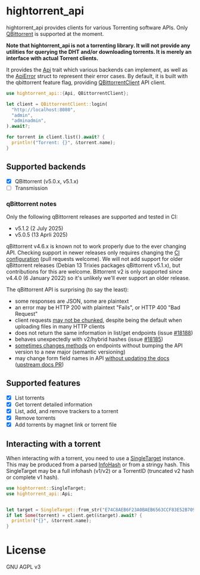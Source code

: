 # hightorrent_api

<!-- cargo-rdme start -->

hightorrent_api provides clients for various Torrenting software APIs. Only [QBittorrent](https://qbittorrent.org/) is supported at the moment.

**Note that hightorrent_api is not a torrenting library. It will not provide any utilities
for querying the DHT and/or downloading torrents. It is merely an interface with actual Torrent clients.**

It provides the [Api](https://docs.rs/hightorrent_api/latest/hightorrent_api/api/trait.Api.html) trait which various backends can implement, as well as
the [ApiError](https://docs.rs/hightorrent_api/latest/hightorrent_api/api_error/enum.ApiError.html) struct to represent their error cases. By default, it is
built with the qbittorrent feature flag, providing [QBittorrentClient](https://docs.rs/hightorrent_api/latest/hightorrent_api/qbittorrent/api/struct.QBittorrentClient.html) API client.

```rust
use hightorrent_api::{Api, QBittorrentClient};

let client = QBittorrentClient::login(
  "http://localhost:8080",
  "admin",
  "adminadmin",
).await?;

for torrent in client.list().await? {
  println!("Torrent: {}", &torrent.name);
}
```
## Supported backends

- [x] QBittorrent (v5.0.x, v5.1.x)
- [ ] Transmission

### qBittorrent notes

Only the following qBittorrent releases are supported and tested in CI:

- v5.1.2 (2 July 2025)
- v5.0.5 (13 Aprli 2025)

qBittorrent v4.6.x is known not to work properly due to the ever changing API. Checking support in newer releases only requires changing the [CI configuration](.github/workflows/ci.yml) (pull requests welcome). We will not add support for older qBittorrent releases (Debian 13 Trixies packages qBittorrent v5.1.x), but contributions for this are welcome. Bittorrent v2 is only supported since v4.4.0 (6 January 2022) so it's unlikely we'll ever support an older release.

The qBittorrent API is surprising (to say the least):

- some responses are JSON, some are plaintext
- an error may be HTTP 200 with plaintext "Fails", or HTTP 400 "Bad Request"
- client requests [may not be chunked](https://github.com/qbittorrent/qBittorrent/issues/17353), despite being the default when uploading files in many HTTP clients
- does not return the same information in list/get endpoints (issue [#18188](https://github.com/qbittorrent/qBittorrent/issues/18188))
- behaves unexpectedly with v2/hybrid hashes (issue [#18185](https://github.com/qbittorrent/qBittorrent/issues/18185))
- [sometimes changes methods](https://github.com/qbittorrent/qBittorrent/issues/18097#issuecomment-1336194151) on endpoints without bumping the API version to a new major (semantic versioning)
- may change form field names in API [without updating the docs](https://github.com/qbittorrent/qBittorrent/pull/20532) ([upstream docs PR](https://github.com/qbittorrent/wiki/pull/29))

## Supported features

- [x] List torrents
- [x] Get torrent detailed information
- [x] List, add, and remove trackers to a torrent
- [x] Remove torrents
- [x] Add torrents by magnet link or torrent file

## Interacting with a torrent

When interacting with a torrent, you need to use a [SingleTarget](https://docs.rs/hightorrent/latest/hightorrent/target/struct.SingleTarget.html) instance. This may be produced from a parsed [InfoHash](https://docs.rs/hightorrent/latest/hightorrent/hash/enum.InfoHash.html) or from a stringy hash. This SingleTarget may be a full infohash (v1/v2) or a TorrentID (truncated v2 hash or complete v1 hash).

```rust
use hightorrent::SingleTarget;
use hightorrent_api::Api;


let target = SingleTarget::from_str("E74C8AEB6F23A0BAEB6563CCF83E52B7094DB18E").unwrap();
if let Some(torrent) = client.get(&target).await? {
  println!("{}", &torrent.name);
}
```

<!-- cargo-rdme end -->

# License 

GNU AGPL v3
